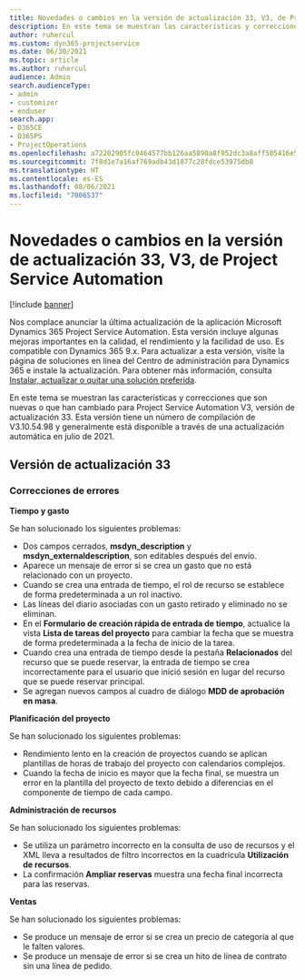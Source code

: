 ```yaml
---
title: Novedades o cambios en la versión de actualización 33, V3, de Project Service Automation
description: En este tema se muestran las características y correcciones que están disponibles en la versión de actualización 33, V3, de Project Service Automation.
author: ruhercul
ms.custom: dyn365-projectservice
ms.date: 06/30/2021
ms.topic: article
ms.author: ruhercul
audience: Admin
search.audienceType:
- admin
- customizer
- enduser
search.app:
- D365CE
- D365PS
- ProjectOperations
ms.openlocfilehash: a72202905fc0464577bb126aa5890a8f952dc3a8aff505416e535b42b53df7db
ms.sourcegitcommit: 7f8d1e7a16af769adb43d1877c28fdce53975db8
ms.translationtype: HT
ms.contentlocale: es-ES
ms.lasthandoff: 08/06/2021
ms.locfileid: "7006537"
---
```

# <a name="whats-new-or-changed-in-project-service-automation-update-release-33-v3"></a>Novedades o cambios en la versión de actualización 33, V3, de Project Service Automation

[!include [banner](../includes/psa-now-project-operations.md)]

Nos complace anunciar la última actualización de la aplicación Microsoft Dynamics 365 Project Service Automation. Esta versión incluye algunas mejoras importantes en la calidad, el rendimiento y la facilidad de uso. Es compatible con Dynamics 365 9.x. Para actualizar a esta versión, visite la página de soluciones en línea del Centro de administración para Dynamics 365 e instale la actualización. Para obtener más información, consulta [Instalar, actualizar o quitar una solución preferida](/power-platform/admin/install-remove-preferred-solution).

En este tema se muestran las características y correcciones que son nuevas o que han cambiado para Project Service Automation V3, versión de actualización 33. Esta versión tiene un número de compilación de V3.10.54.98 y generalmente está disponible a través de una actualización automática en julio de 2021.

## <a name="update-release-33"></a>Versión de actualización 33

### <a name="bug-fixes"></a>Correcciones de errores

**Tiempo y gasto**

Se han solucionado los siguientes problemas:

- Dos campos cerrados, **msdyn_description** y **msdyn_externaldescription**, son editables después del envío.
- Aparece un mensaje de error si se crea un gasto que no está relacionado con un proyecto.
- Cuando se crea una entrada de tiempo, el rol de recurso se establece de forma predeterminada a un rol inactivo.
- Las líneas del diario asociadas con un gasto retirado y eliminado no se eliminan.
- En el **Formulario de creación rápida de entrada de tiempo**, actualice la vista **Lista de tareas del proyecto** para cambiar la fecha que se muestra de forma predeterminada a la fecha de inicio de la tarea.
- Cuando crea una entrada de tiempo desde la pestaña **Relacionados** del recurso que se puede reservar, la entrada de tiempo se crea incorrectamente para el usuario que inició sesión en lugar del recurso que se puede reservar principal.
- Se agregan nuevos campos al cuadro de diálogo **MDD de aprobación en masa**.

**Planificación del proyecto**

Se han solucionado los siguientes problemas:
- Rendimiento lento en la creación de proyectos cuando se aplican plantillas de horas de trabajo del proyecto con calendarios complejos.
- Cuando la fecha de inicio es mayor que la fecha final, se muestra un error en la plantilla del proyecto de texto debido a diferencias en el componente de tiempo de cada campo.

**Administración de recursos**

Se han solucionado los siguientes problemas:
- Se utiliza un parámetro incorrecto en la consulta de uso de recursos y el XML lleva a resultados de filtro incorrectos en la cuadrícula **Utilización de recursos**.
- La confirmación **Ampliar reservas** muestra una fecha final incorrecta para las reservas.

**Ventas**

Se han solucionado los siguientes problemas:
- Se produce un mensaje de error si se crea un precio de categoría al que le falten valores.
- Se produce un mensaje de error si se crea un hito de línea de contrato sin una línea de pedido.
